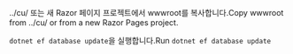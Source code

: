 <span data-ttu-id="c4ed4-101">../cu/ 또는 새 Razor 페이지 프로젝트에서 wwwroot를 복사합니다.</span><span class="sxs-lookup"><span data-stu-id="c4ed4-101">Copy wwwroot from ../cu/ or from a new Razor Pages project.</span></span>

<span data-ttu-id="c4ed4-102">`dotnet ef database update`을 실행합니다.</span><span class="sxs-lookup"><span data-stu-id="c4ed4-102">Run `dotnet ef database update`</span></span>
